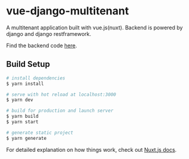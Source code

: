 # vue-django-multitenant

A multitenant application built with vue.js(nuxt).
Backend is powered by django and django restframework.

Find the backend code [here](https://github.com/lewis-kori/budgeting-app).

## Build Setup

```bash
# install dependencies
$ yarn install

# serve with hot reload at localhost:3000
$ yarn dev

# build for production and launch server
$ yarn build
$ yarn start

# generate static project
$ yarn generate
```

For detailed explanation on how things work, check out [Nuxt.js docs](https://nuxtjs.org).
